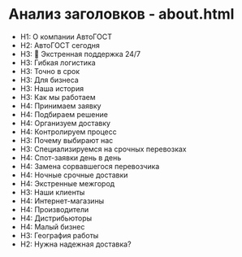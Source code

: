 # Анализ заголовков - about.html

- H1: О компании АвтоГОСТ
- H2: АвтоГОСТ сегодня
- H3: 🚨 Экстренная поддержка 24/7
- H3: Гибкая логистика
- H3: Точно в срок
- H3: Для бизнеса
- H3: Наша история
- H3: Как мы работаем
- H4: Принимаем заявку
- H4: Подбираем решение
- H4: Организуем доставку
- H4: Контролируем процесс
- H3: Почему выбирают нас
- H3: Специализируемся на срочных перевозках
- H4: Спот-заявки день в день
- H4: Замена сорвавшегося перевозчика
- H4: Ночные срочные доставки
- H4: Экстренные межгород
- H3: Наши клиенты
- H4: Интернет-магазины
- H4: Производители
- H4: Дистрибьюторы
- H4: Малый бизнес
- H3: География работы
- H2: Нужна надежная доставка?
